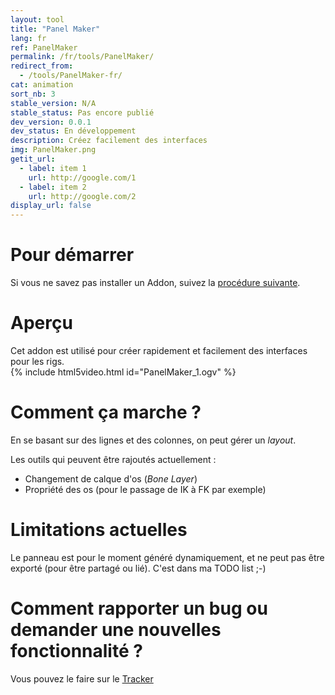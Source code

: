 ```yaml
---
layout: tool
title: "Panel Maker"
lang: fr
ref: PanelMaker
permalink: /fr/tools/PanelMaker/
redirect_from:
  - /tools/PanelMaker-fr/
cat: animation
sort_nb: 3
stable_version: N/A
stable_status: Pas encore publié
dev_version: 0.0.1
dev_status: En développement
description: Créez facilement des interfaces
img: PanelMaker.png
getit_url:
  - label: item 1
    url: http://google.com/1
  - label: item 2
    url: http://google.com/2
display_url: false
---
```


# Pour démarrer
Si vous ne savez pas installer un Addon, suivez la [procédure suivante][1].

# Aperçu

Cet addon est utilisé pour créer rapidement et facilement des interfaces pour les rigs.  
{% include html5video.html id="PanelMaker_1.ogv" %}

# Comment ça marche ?

En se basant sur des lignes et des colonnes, on peut gérer un _layout_.  

Les outils qui peuvent être rajoutés actuellement :
*  Changement de calque d'os (_Bone Layer_)
*  Propriété des os (pour le passage de IK à FK par exemple)

# Limitations actuelles
Le panneau est pour le moment généré dynamiquement, et ne peut pas être exporté (pour être partagé ou lié). C'est dans ma TODO list ;-)  

# Comment rapporter un bug ou demander une nouvelles fonctionnalité ?
Vous pouvez le faire sur le [Tracker][2]

[1]: {{site.base_url}}/fr/AddonInstallation/
[2]: https://github.com/julienduroure/BleRiFa/issues/
